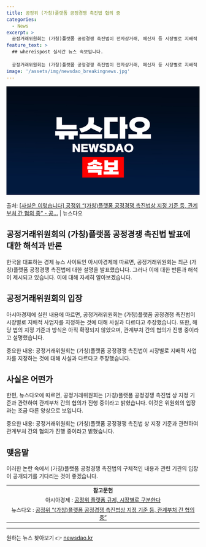 ```yaml
---
title: 공정위 (가칭)플랫폼 공정경쟁 촉진법 협의 중
categories:
  - News
excerpt: >
  공정거래위원회는 (가칭)플랫폼 공정경쟁 촉진법이 전자상거래, 메신저 등 시장별로 지배적 사업자를 지정한다는 …
feature_text: >
  ## whereispost 실시간 뉴스 속보입니다.

  공정거래위원회는 (가칭)플랫폼 공정경쟁 촉진법이 전자상거래, 메신저 등 시장별로 지배적 사업자를 지정한다는 …
image: '/assets/img/newsdao_breakingnews.jpg'
---
```


![뉴스다오 속보](/assets/img/newsdao_breakingnews.jpg)

<p>출처: <a href="https://newsdao.kr/2998" rel="dofollow">[사실은 이렇습니다] 공정위 “(가칭)플랫폼 공정경쟁 촉진법상 지정 기준 등, 관계부처 간 협의 중” - 공…</a> | 뉴스다오</p>

<h2 data-ke-size="size26">공정거래위원회의 (가칭)플랫폼 공정경쟁 촉진법 발표에 대한 해석과 반론</h2>

한국을 대표하는 경제 뉴스 사이트인 아시아경제에 따르면, 공정거래위원회는 최근 (가칭)플랫폼 공정경쟁 촉진법에 대한 설명을 발표했습니다. 그러나 이에 대한 반론과 해석이 제시되고 있습니다. 이에 대해 자세히 알아보겠습니다.

<p data-ke-size="size16"></p>

<h2 data-ke-size="size24">공정거래위원회의 입장</h2>
아시아경제에 실린 내용에 따르면, 공정거래위원회는 (가칭)플랫폼 공정경쟁 촉진법이 시장별로 지배적 사업자를 지정하는 것에 대해 사실과 다르다고 주장했습니다. 또한, 해당 법의 지정 기준과 방식은 아직 확정되지 않았으며, 관계부처 간의 협의가 진행 중이라고 설명했습니다.

중요한 내용: 공정거래위원회는 (가칭)플랫폼 공정경쟁 촉진법이 시장별로 지배적 사업자를 지정하는 것에 대해 사실과 다르다고 주장했습니다.

<p data-ke-size="size16"></p>

<h2 data-ke-size="size24">사실은 어떤가</h2>
한편, 뉴스다오에 따르면, 공정거래위원회는 (가칭)플랫폼 공정경쟁 촉진법 상 지정 기준과 관련하여 관계부처 간의 협의가 진행 중이라고 밝혔습니다. 이것은 위원회의 입장과는 조금 다른 양상으로 보입니다.

중요한 내용: 공정거래위원회는 (가칭)플랫폼 공정경쟁 촉진법 상 지정 기준과 관련하여 관계부처 간의 협의가 진행 중이라고 밝혔습니다.

<p data-ke-size="size16"></p>

<h2 data-ke-size="size24">맺음말</h2>
이러한 논란 속에서 (가칭)플랫폼 공정경쟁 촉진법의 구체적인 내용과 관련 기관의 입장이 공개되기를 기다리는 것이 좋겠습니다.

<table>
	<tr>
		<td style="text-align: center; height: 17px;"><b>참고문헌</b></td>
	</tr>
	<tr>
		<td style="text-align: center; height: 17px;">아시아경제 : <a href="https://newsdao.kr/2998">공정위 플랫폼 규제, 시장별로 구분한다</a></td>
	</tr>
	<tr>
		<td style="text-align: center; height: 17px;">뉴스다오 : <a href="https://newsdao.kr/2998">공정위 “(가칭)플랫폼 공정경쟁 촉진법상 지정 기준 등, 관계부처 간 협의 중”</a></td>
	</tr>
</table>
<hr> 

원하는 뉴스 찾아보기 👉 <a href="https://newsdao.kr" rel="dofollow">newsdao.kr</a>


